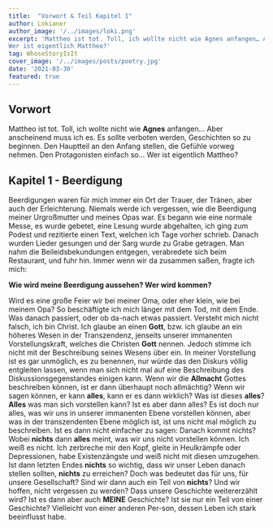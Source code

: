 ```yaml
---
title:  "Vorwort & Teil Kapitel 1"
author: Lokianer
author_image: '/../images/loki.png'
excerpt: 'Mattheo ist tot. Toll, ich wollte nicht wie Agnes anfangen… Aber anscheinend muss ich es. Es sollte verboten werden, Geschichten so zu beginnen. Den Hauptteil an den Anfang stellen, die Gefühle vorweg nehmen. Den Protagonisten einfach so…
Wer ist eigentlich Mattheo?'
tag: WhoseStoryIsIt
cover_image: '/../images/posts/poetry.jpg'
date: '2021-03-30'
featured: true
---
```

## Vorwort
Mattheo ist tot. Toll, ich wollte nicht wie **Agnes** anfangen… Aber anscheinend muss ich es. Es sollte verboten werden, Geschichten so zu beginnen. Den Hauptteil an den Anfang stellen, die Gefühle vorweg nehmen. Den Protagonisten einfach so…
Wer ist eigentlich Mattheo?
## Kapitel 1 - Beerdigung
Beerdigungen waren für mich immer ein Ort der Trauer, der Tränen, aber auch der Erleichterung. Niemals werde ich vergessen, wie die Beerdigung meiner Urgroßmutter und meines Opas war.
Es begann wie eine normale Messe, es wurde gebetet, eine Lesung wurde abgehalten, ich ging zum Podest und rezitierte einen Text, welchen ich Tage vorher schrieb.
Danach wurden Lieder gesungen und der Sarg wurde zu Grabe getragen. Man nahm die Beileidsbekundungen entgegen, verabredete sich beim Restaurant, und fuhr hin.
Immer wenn wir da zusammen saßen, fragte ich mich: 

**Wie wird meine Beerdigung aussehen? Wer wird kommen?**

Wird es eine große Feier wir bei meiner Oma, oder eher klein, wie bei meinem Opa? So beschäftigte ich mich länger mit dem Tod, mit dem Ende. Was danach passiert, oder ob da-nach etwas passiert. Versteht mich nicht falsch, ich bin Christ. Ich glaube an einen **Gott**, bzw. ich glaube an ein höheres Wesen in der Transzendenz, jenseits unserer immanenten Vorstellungskraft, welches die Christen **Gott** nennen. Jedoch stimme ich nicht mit der Beschreibung seines Wesens über ein.
In meiner Vorstellung ist es gar unmöglich, es zu benennen, nur würde das den Diskurs völlig entgleiten lassen, wenn man sich nicht mal auf eine Beschreibung des Diskussionsgegenstandes einigen kann. Wenn wir die **Allmacht** Gottes beschreiben können, ist er dann überhaupt noch allmächtig? Wenn wir sagen können, er kann **alles**, kann er es dann wirklich? Was ist dieses **alles**? **Alles** was man sich vorstellen kann? Ist es aber dann alles?
Es ist doch nur alles, was wir uns in unserer immanenten Ebene vorstellen können, aber was in der transzendenten Ebene möglich ist, ist uns nicht mal möglich zu beschreiben.
Ist es dann nicht einfacher zu sagen: Danach kommt nichts? Wobei **nichts** dann **alles** meint, was wir uns nicht vorstellen können. Ich weiß es nicht. 
Ich zerbreche mir den Kopf, gleite in Heulkrämpfe oder Depressionen, habe Existenzängste und weiß nicht mit diesen umzugehen. Ist dann letzten Endes **nichts** so wichtig, dass wir unser Leben danach stellen sollten, **nichts** zu erreichen? Doch was bedeutet das für uns, für unsere Gesellschaft?
Sind wir dann auch ein Teil von **nichts**? 
Und wir hoffen, nicht vergessen zu werden? Dass unsere Geschichte weitererzählt wird?
Ist es dann aber auch **MEINE** Geschichte?
Ist sie nur ein Teil von einer Geschichte? Vielleicht von einer anderen Per-son, dessen Leben ich stark beeinflusst habe.